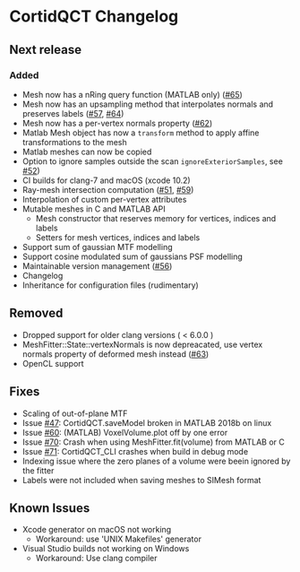 # CortidQCT Changelog

## Next release

### Added
- Mesh now has a nRing query function (MATLAB only) ([#65](https://github.com/ithron/CortidQCT/issues/65))
- Mesh now has an upsampling method that interpolates normals and preserves
  labels ([#57](https://github.com/ithron/CortidQCT/issues/57), [#64](https://github.com/ithron/CortidQCT/issues/64))
- Mesh now has a per-vertex normals property ([#62](https://github.com/ithron/CortidQCT/issues/62))
- Matlab Mesh object has now a `transform` method to apply affine
  transformations to the mesh
- Matlab meshes can now be copied
- Option to ignore samples outside the scan `ignoreExteriorSamples`, see [#52](https://github.com/ithron/CortidQCT/issues/52))
- CI builds for clang-7 and macOS (xcode 10.2)
- Ray-mesh intersection computation ([#51](https://github.com/ithron/CortidQCT/issues/51), [#59](https://github.com/ithron/CortidQCT/issues/59))
- Interpolation of custom per-vertex attributes
- Mutable meshes in C and MATLAB API
  * Mesh constructor that reserves memory for vertices, indices and labels
  * Setters for mesh vertices, indices and labels
- Support sum of gaussian MTF modelling
- Support cosine modulated sum of gaussians PSF modelling
- Maintainable version management ([#56](https://github.com/ithron/CortidQCT/issues/56))
- Changelog
- Inheritance for configuration files (rudimentary)

## Removed
- Dropped support for older clang versions ( < 6.0.0 )
- MeshFitter::State::vertexNormals is now depreacated, use vertex normals
  property of deformed mesh instead ([#63](https://github.com/ithron/CortidQCT/issues/63))
- OpenCL support


## Fixes
- Scaling of out-of-plane MTF
- Issue [#47](https://github.com/ithron/CortidQCT/issues/47): CortidQCT.saveModel broken in MATLAB 2018b on linux
- Issue [#60](https://github.com/ithron/CortidQCT/issues/60): (MATLAB) VoxelVolume.plot off by one error
- Issue [#70](https://github.com/ithron/CortidQCT/issues/70): Crash when using MeshFitter.fit(volume) from MATLAB or C
- Issue [#71](https://github.com/ithron/CortidQCT/issues/70): CortidQCT\_CLI crashes when build in debug mode
- Indexing issue where the zero planes of a volume were beein ignored by the
  fitter
- Labels were not included when saving meshes to SIMesh format

## Known Issues
- Xcode generator on macOS not working
  * Workaround: use 'UNIX Makefiles' generator
- Visual Studio builds not working on Windows
  * Workaround: Use clang compiler

